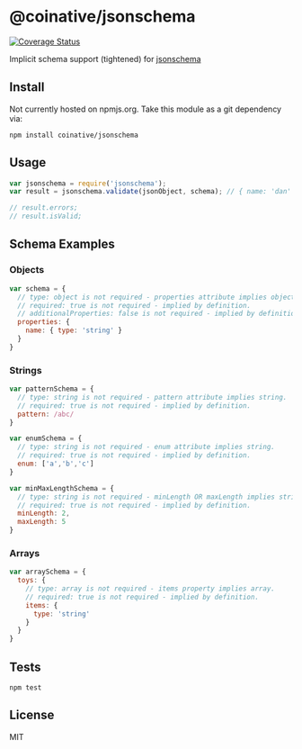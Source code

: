 # @coinative/jsonschema

[![Coverage Status](https://img.shields.io/coveralls/coinative/jsonschema.svg)](https://coveralls.io/r/coinative/jsonschema?branch=master)

Implicit schema support (tightened) for [jsonschema](https://github.com/tdegrunt/jsonschema)

## Install

Not currently hosted on npmjs.org. Take this module as a git dependency via:

```
npm install coinative/jsonschema
```
## Usage

```js
var jsonschema = require('jsonschema');
var result = jsonschema.validate(jsonObject, schema); // { name: 'dan' }, { properties: { name: { type: 'string' }}}

// result.errors;
// result.isValid;

```
## Schema Examples

### Objects

```js
var schema = {
  // type: object is not required - properties attribute implies object.
  // required: true is not required - implied by definition.
  // additionalProperties: false is not required - implied by definition.
  properties: {
    name: { type: 'string' }
  }
}
```
### Strings

```js
var patternSchema = {
  // type: string is not required - pattern attribute implies string.
  // required: true is not required - implied by definition.
  pattern: /abc/
}

var enumSchema = {
  // type: string is not required - enum attribute implies string.
  // required: true is not required - implied by definition.
  enum: ['a','b','c']
}

var minMaxLengthSchema = {
  // type: string is not required - minLength OR maxLength implies string.
  // required: true is not required - implied by definition.
  minLength: 2,
  maxLength: 5
}

```
### Arrays
```js
var arraySchema = {
  toys: {
    // type: array is not required - items property implies array.
    // required: true is not required - implied by definition.
    items: {
      type: 'string'
    }
  }
}

```

## Tests
```
npm test
```


## License

MIT
